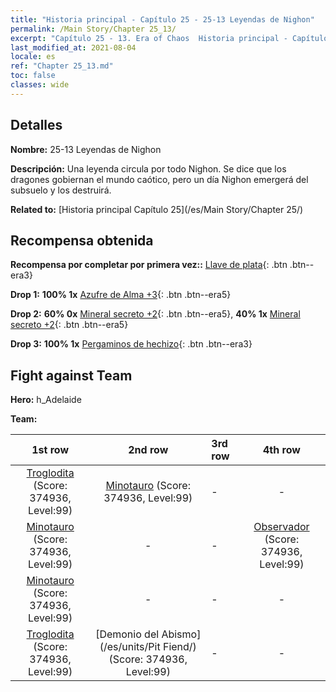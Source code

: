 ```yaml
---
title: "Historia principal - Capítulo 25 - 25-13 Leyendas de Nighon"
permalink: /Main Story/Chapter 25_13/
excerpt: "Capítulo 25 - 13. Era of Chaos  Historia principal - Capítulo 25_13. 25-13 Leyendas de Nighon"
last_modified_at: 2021-08-04
locale: es
ref: "Chapter 25_13.md"
toc: false
classes: wide
---
```


## Detalles

 **Nombre:** 25-13 Leyendas de Nighon

 **Descripción:** Una leyenda circula por todo Nighon. Se dice que los dragones gobiernan el mundo caótico, pero un día Nighon emergerá del subsuelo y los destruirá.

 **Related to:** [Historia principal Capítulo 25](/es/Main Story/Chapter 25/)

## Recompensa obtenida

 **Recompensa por completar por primera vez::** [Llave de plata](/ItemsES/con_693/){: .btn .btn--era3}

 **Drop 1:** **100% 1x** [Azufre de Alma +3](/ItemsES/mat_85/){: .btn .btn--era5}

 **Drop 2:** **60% 0x** [Mineral secreto +2](/ItemsES/mat_75/){: .btn .btn--era5}, **40% 1x** [Mineral secreto +2](/ItemsES/mat_75/){: .btn .btn--era5}

 **Drop 3:** **100% 1x** [Pergaminos de hechizo](/ItemsES/con_694/){: .btn .btn--era3}


## Fight against Team
 **Hero:** h_Adelaide

 **Team:**


  | 1st row | 2nd row | 3rd row | 4th row |
  |:----:|:----:|:----|:----:|
  | [Troglodita](/es/units/Troglodyte/) (Score: 374936, Level:99)  | [Minotauro](/es/units/Minotaur/) (Score: 374936, Level:99)  | - | - |
  | [Minotauro](/es/units/Minotaur/) (Score: 374936, Level:99)  | - | - | [Observador](/es/units/Beholder/) (Score: 374936, Level:99)  |
  | [Minotauro](/es/units/Minotaur/) (Score: 374936, Level:99)  | - | - | - |
  | [Troglodita](/es/units/Troglodyte/) (Score: 374936, Level:99)  | [Demonio del Abismo](/es/units/Pit Fiend/) (Score: 374936, Level:99)  | - | - |


